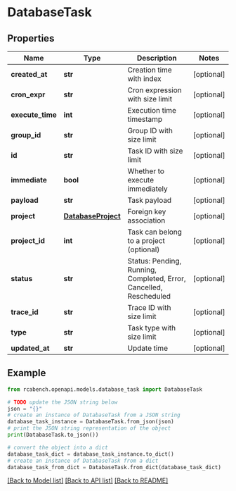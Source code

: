 # DatabaseTask


## Properties

Name | Type | Description | Notes
------------ | ------------- | ------------- | -------------
**created_at** | **str** | Creation time with index | [optional] 
**cron_expr** | **str** | Cron expression with size limit | [optional] 
**execute_time** | **int** | Execution time timestamp | [optional] 
**group_id** | **str** | Group ID with size limit | [optional] 
**id** | **str** | Task ID with size limit | [optional] 
**immediate** | **bool** | Whether to execute immediately | [optional] 
**payload** | **str** | Task payload | [optional] 
**project** | [**DatabaseProject**](DatabaseProject.md) | Foreign key association | [optional] 
**project_id** | **int** | Task can belong to a project (optional) | [optional] 
**status** | **str** | Status: Pending, Running, Completed, Error, Cancelled, Rescheduled | [optional] 
**trace_id** | **str** | Trace ID with size limit | [optional] 
**type** | **str** | Task type with size limit | [optional] 
**updated_at** | **str** | Update time | [optional] 

## Example

```python
from rcabench.openapi.models.database_task import DatabaseTask

# TODO update the JSON string below
json = "{}"
# create an instance of DatabaseTask from a JSON string
database_task_instance = DatabaseTask.from_json(json)
# print the JSON string representation of the object
print(DatabaseTask.to_json())

# convert the object into a dict
database_task_dict = database_task_instance.to_dict()
# create an instance of DatabaseTask from a dict
database_task_from_dict = DatabaseTask.from_dict(database_task_dict)
```
[[Back to Model list]](../README.md#documentation-for-models) [[Back to API list]](../README.md#documentation-for-api-endpoints) [[Back to README]](../README.md)


